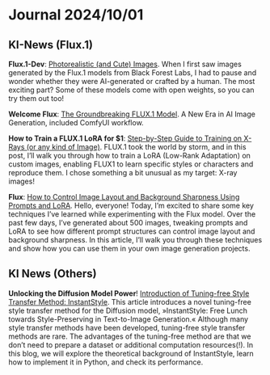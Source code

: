 # Journal 2024/10/01

## KI-News (Flux.1)

**Flux.1-Dev**: [Photorealistic (and Cute) Images](https://www.mlexpert.io/blog/flux-1-dev). When I first saw images generated by the Flux.1 models from Black Forest Labs, I had to pause and wonder whether they were AI-generated or crafted by a human. The most exciting part? Some of these models come with open weights, so you can try them out too!

**Welcome Flux**: [The Groundbreaking FLUX.1 Model](https://medium.com/generative-ai-art/the-groundbreaking-flux-1-model-497126cbec90). A New Era in AI Image Generation, included ComfyUI workflow.

**How to Train a FLUX.1 LoRA for $1**: [Step-by-Step Guide to Training on X-Rays (or any kind of Image)](https://medium.com/@geronimo7/how-to-train-a-flux1-lora-for-1-dfd1800afce5). FLUX.1 took the world by storm, and in this post, I’ll walk you through how to train a LoRA (Low-Rank Adaptation) on custom images, enabling FLUX1 to learn specific styles or characters and reproduce them. I chose something a bit unusual as my target: X-ray images!

**Flux**: [How to Control Image Layout and Background Sharpness Using Prompts and LoRA](https://medium.com/design-bootcamp/flux-how-to-control-image-layout-and-background-sharpness-using-prompts-and-lora-ca8107505559). Hello, everyone! Today, I’m excited to share some key techniques I’ve learned while experimenting with the Flux model. Over the past few days, I’ve generated about 500 images, tweaking prompts and LoRA to see how different prompt structures can control image layout and background sharpness. In this article, I’ll walk you through these techniques and show how you can use them in your own image generation projects.

## KI News (Others)

**Unlocking the Diffusion Model Power**! [Introduction of Tuning-free Style Transfer Method: InstantStyle](https://generativeai.pub/unlocking-the-diffusion-model-power-507a70f9c23d). This article introduces a novel tuning-free style transfer method for the Diffusion model, »InstantStyle: Free Lunch towards Style-Preserving in Text-to-Image Generation.« Although many style transfer methods have been developed, tuning-free style transfer methods are rare. The advantages of the tuning-free method are that we don’t need to prepare a dataset or additional computation resources(!). In this blog, we will explore the theoretical background of InstantStyle, learn how to implement it in Python, and check its performance.
